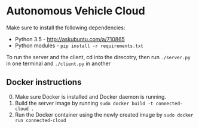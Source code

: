 # Autonomous Vehicle Cloud

Make sure to install the following dependencies:

- Python 3.5 - http://askubuntu.com/a/710865
- Python modules - `pip install -r requirements.txt`

To run the server and the client, cd into the direcotry, then run `./server.py` in one terminal and `./client.py` in another


## Docker instructions

0. Make sure Docker is installed and Docker daemon is running.
1. Build the server image by running `sudo docker build -t connected-cloud .`
2. Run the Docker container using the newly created image by `sudo docker run connected-cloud`

